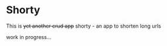 # Shorty

This is ~~yet another crud app~~ shorty - an app to shorten long urls

work in progress...